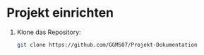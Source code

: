# Projekt einrichten

1. Klone das Repository:
   ```bash
   git clone https://github.com/GGMS07/Projekt-Dokumentation
